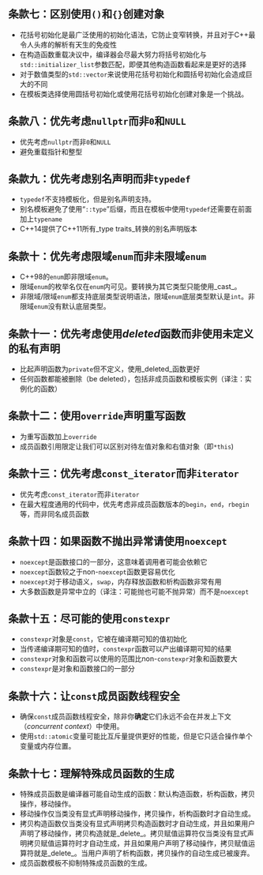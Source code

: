 ## 条款七：区别使用`()`和`{}`创建对象
- 花括号初始化是最广泛使用的初始化语法，它防止变窄转换，并且对于C++最令人头疼的解析有天生的免疫性
- 在构造函数重载决议中，编译器会尽最大努力将括号初始化与`std::initializer_list`参数匹配，即便其他构造函数看起来是更好的选择
- 对于数值类型的`std::vector`来说使用花括号初始化和圆括号初始化会造成巨大的不同
- 在模板类选择使用圆括号初始化或使用花括号初始化创建对象是一个挑战。

## 条款八：优先考虑`nullptr`而非`0`和`NULL`
- 优先考虑`nullptr`而非`0`和`NULL`
- 避免重载指针和整型

## 条款九：优先考虑别名声明而非`typedef`
- `typedef`不支持模板化，但是别名声明支持。
- 别名模板避免了使用“`::type`”后缀，而且在模板中使用`typedef`还需要在前面加上`typename`
- C++14提供了C++11所有_type traits_转换的别名声明版本

## 条款十：优先考虑限域`enum`而非未限域`enum`
- C++98的`enum`即非限域`enum`。
- 限域`enum`的枚举名仅在`enum`内可见。要转换为其它类型只能使用_cast_。
- 非限域/限域`enum`都支持底层类型说明语法，限域`enum`底层类型默认是`int`。非限域`enum`没有默认底层类型。

## 条款十一：优先考虑使用*deleted*函数而非使用未定义的私有声明
- 比起声明函数为`private`但不定义，使用_deleted_函数更好
- 任何函数都能被删除（be deleted），包括非成员函数和模板实例（译注：实例化的函数）

## 条款十二：使用`override`声明重写函数
- 为重写函数加上`override`
- 成员函数引用限定让我们可以区别对待左值对象和右值对象（即`*this`)

## 条款十三：优先考虑`const_iterator`而非`iterator`
- 优先考虑`const_iterator`而非`iterator`
- 在最大程度通用的代码中，优先考虑非成员函数版本的`begin`，`end`，`rbegin`等，而非同名成员函数

## 条款十四：如果函数不抛出异常请使用`noexcept`
- `noexcept`是函数接口的一部分，这意味着调用者可能会依赖它
- `noexcept`函数较之于non-`noexcept`函数更容易优化
- `noexcept`对于移动语义，`swap`，内存释放函数和析构函数非常有用
- 大多数函数是异常中立的（译注：可能抛也可能不抛异常）而不是`noexcept`

## 条款十五：尽可能的使用`constexpr`
- `constexpr`对象是`const`，它被在编译期可知的值初始化
- 当传递编译期可知的值时，`constexpr`函数可以产出编译期可知的结果
- `constexpr`对象和函数可以使用的范围比non-`constexpr`对象和函数要大
- `constexpr`是对象和函数接口的一部分
## 条款十六：让`const`成员函数线程安全
- 确保`const`成员函数线程安全，除非你**确定**它们永远不会在并发上下文（_concurrent context_）中使用。
- 使用`std::atomic`变量可能比互斥量提供更好的性能，但是它只适合操作单个变量或内存位置。

## 条款十七：理解特殊成员函数的生成
- 特殊成员函数是编译器可能自动生成的函数：默认构造函数，析构函数，拷贝操作，移动操作。
- 移动操作仅当类没有显式声明移动操作，拷贝操作，析构函数时才自动生成。
- 拷贝构造函数仅当类没有显式声明拷贝构造函数时才自动生成，并且如果用户声明了移动操作，拷贝构造就是_delete_。拷贝赋值运算符仅当类没有显式声明拷贝赋值运算符时才自动生成，并且如果用户声明了移动操作，拷贝赋值运算符就是_delete_。当用户声明了析构函数，拷贝操作的自动生成已被废弃。
- 成员函数模板不抑制特殊成员函数的生成。